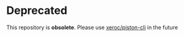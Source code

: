# Deprecated

This repository is **obsolete**. Please use [xeroc/piston-cli](https://github.com/xeroc/piston-cli) in the future
